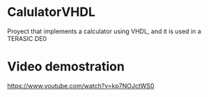 # CalulatorVHDL
Proyect that implements a calculator using VHDL, and it is used in a TERASIC DE0

# Video demostration 

https://www.youtube.com/watch?v=kp7NOJctWS0 
